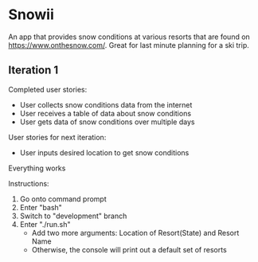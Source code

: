 # Snowii
An app that provides snow conditions at various resorts that are found on https://www.onthesnow.com/. Great for last minute planning for a ski trip.
## Iteration 1
Completed user stories:
- User collects snow conditions data from the internet
- User receives a table of data about snow conditions
- User gets data of snow conditions over multiple days

User stories for next iteration:

- User inputs desired location to get snow conditions

Everything works

Instructions:
1. Go onto command prompt
2. Enter "bash"
3. Switch to "development" branch
4. Enter "./run.sh" 
    - Add two more arguments: Location of Resort(State) and Resort Name 
    - Otherwise, the console will print out a default set of resorts
